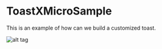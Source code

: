 ToastXMicroSample
=================

This is an example of how can we build a customized toast.

![alt tag](https://s3.amazonaws.com/microSamples/IMG_20131128_180440.png, "Screenshot")
